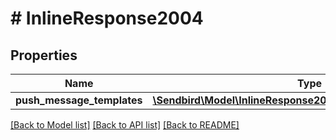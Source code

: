 # # InlineResponse2004

## Properties

Name | Type | Description | Notes
------------ | ------------- | ------------- | -------------
**push_message_templates** | [**\Sendbird\Model\InlineResponse2004PushMessageTemplates[]**](InlineResponse2004PushMessageTemplates.md) |  | [optional]

[[Back to Model list]](../../README.md#models) [[Back to API list]](../../README.md#endpoints) [[Back to README]](../../README.md)
